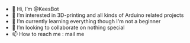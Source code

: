 - 👋 Hi, I’m @KeesBot
- 👀 I’m interested in 3D-printing and all kinds of Arduino related projects
- 🌱 I’m currently learning everything though I'm not a beginner
- 💞️ I’m looking to collaborate on nothing special
- 📫 How to reach me : mail me

<!---
KeesBot/KeesBot is a ✨ special ✨ repository because its `README.md` (this file) appears on your GitHub profile.
You can click the Preview link to take a look at your changes.
--->
